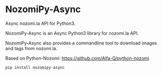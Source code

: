 # NozomiPy-Async
Async nozomi.la API for Python3.

NozomiPy-Async is an Async Python3 library for nozomi.la API.

NozomiPy-Async also provides a commandline tool to download images and tags from nozomi.la.

Based on Python-Nozomi: https://github.com/Alfa-Q/python-nozomi

```
pip install nozomipy-async
```